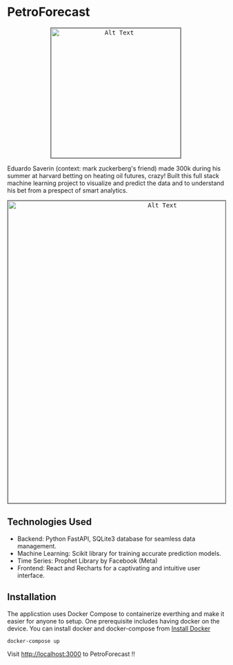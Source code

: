 # PetroForecast

<p align="center">
  <kbd>
    <img src="./edverdo.gif" alt="Alt Text" width="300" style="border: 2px solid gray">
  </kbd>
</p>

Eduardo Saverin (context: mark zuckerberg's friend) made 300k during his summer at harvard betting on heating oil futures, crazy! Built this full stack machine learning project to visualize and predict the data and to understand his bet from a prespect of smart analytics.

<p align="center">
  <kbd>
    <img src="./petroforecast.jpg" alt="Alt Text" width="700" style="border: 2px solid gray">
  </kbd>
</p>

## Technologies Used

- Backend: Python FastAPI, SQLite3 database for seamless data management.
- Machine Learning: Scikit library for training accurate prediction models.
- Time Series: Prophet Library by Facebook (Meta)
- Frontend: React and Recharts for a captivating and intuitive user interface.

## Installation

The applicstion uses Docker Compose to containerize everthing and make it easier for anyone to setup. One prerequisite includes having docker on the device. You can install docker and docker-compose from [Install Docker](https://github.com/thisisadityapatel/deskgenius/blob/main/LICENSE](https://docs.docker.com/engine/install/)https://docs.docker.com/engine/install/)

```shell
docker-compose up
```
Visit [http://localhost:3000](http://localhost:3000) to PetroForecast !!
